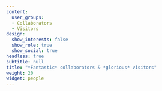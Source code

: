 ```yaml
---
content:
  user_groups:
  - Collaborators
  - Visitors
design:
  show_interests: false
  show_role: true
  show_social: true
headless: true
subtitle: null
title: "*Fantastic* collaborators & *glorious* visitors"
weight: 20
widget: people
---
```

